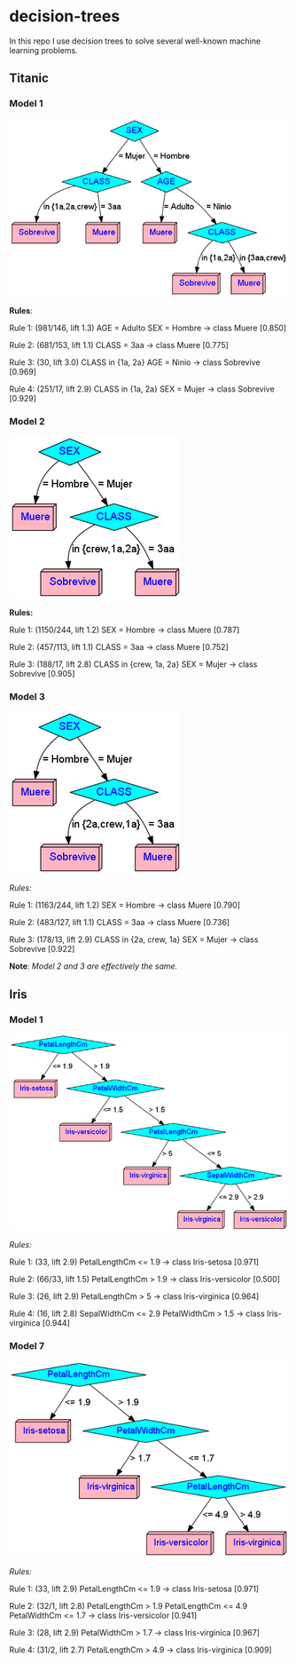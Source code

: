 # decision-trees

In this repo I use decision trees to solve several well-known machine learning problems.


## Titanic

### Model 1
![Titanic model 1](titanic-model-1.png)

**Rules**:

Rule 1: (981/146, lift 1.3)
	AGE = Adulto
	SEX = Hombre
	->  class Muere  [0.850]

Rule 2: (681/153, lift 1.1)
	CLASS = 3aa
	->  class Muere  [0.775]

Rule 3: (30, lift 3.0)
	CLASS in {1a, 2a}
	AGE = Ninio
	->  class Sobrevive  [0.969]

Rule 4: (251/17, lift 2.9)
	CLASS in {1a, 2a}
	SEX = Mujer
	->  class Sobrevive  [0.929]


### Model 2
![Titanic model 2](titanic-model-2.png)

**Rules:**

Rule 1: (1150/244, lift 1.2)
	SEX = Hombre
	->  class Muere  [0.787]

Rule 2: (457/113, lift 1.1)
	CLASS = 3aa
	->  class Muere  [0.752]

Rule 3: (188/17, lift 2.8)
	CLASS in {crew, 1a, 2a}
	SEX = Mujer
	->  class Sobrevive  [0.905]

### Model 3
![Titanic model 3](titanic-model-3.png)


*Rules:*

Rule 1: (1163/244, lift 1.2)
	SEX = Hombre
	->  class Muere  [0.790]

Rule 2: (483/127, lift 1.1)
	CLASS = 3aa
	->  class Muere  [0.736]

Rule 3: (178/13, lift 2.9)
	CLASS in {2a, crew, 1a}
	SEX = Mujer
	->  class Sobrevive  [0.922]
 
 
**Note**: *Model 2 and 3 are effectively the same.* 



## Iris

### Model 1
![Iris model 3](iris-model-1.png)

*Rules:*

Rule 1: (33, lift 2.9)
	PetalLengthCm <= 1.9
	->  class Iris-setosa  [0.971]

Rule 2: (66/33, lift 1.5)
	PetalLengthCm > 1.9
	->  class Iris-versicolor  [0.500]

Rule 3: (26, lift 2.9)
	PetalLengthCm > 5
	->  class Iris-virginica  [0.964]

Rule 4: (16, lift 2.8)
	SepalWidthCm <= 2.9
	PetalWidthCm > 1.5
	->  class Iris-virginica  [0.944]

### Model 7
![Iris model 7](iris-model-7.png)


*Rules:*

Rule 1: (33, lift 2.9)
	PetalLengthCm <= 1.9
	->  class Iris-setosa  [0.971]

Rule 2: (32/1, lift 2.8)
	PetalLengthCm > 1.9
	PetalLengthCm <= 4.9
	PetalWidthCm <= 1.7
	->  class Iris-versicolor  [0.941]

Rule 3: (28, lift 2.9)
	PetalWidthCm > 1.7
	->  class Iris-virginica  [0.967]

Rule 4: (31/2, lift 2.7)
	PetalLengthCm > 4.9
	->  class Iris-virginica  [0.909]
 

 

